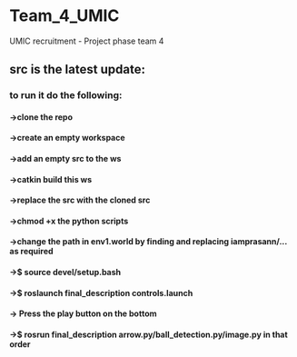 # Team_4_UMIC
UMIC recruitment - Project phase team 4

## src is the latest update:
###  to run it do the following:
####    ->clone the repo
####    ->create an empty workspace
####    ->add an empty src to the ws
####    ->catkin build this ws
####    ->replace the src with the cloned src
####    ->chmod +x the python scripts
####    ->change the path in env1.world by finding and replacing iamprasann/... as required
####    
####    ->$ source devel/setup.bash
####    ->$ roslaunch final_description controls.launch
####    -> Press the play button on the bottom
####    ->$ rosrun final_description arrow.py/ball_detection.py/image.py in that order
